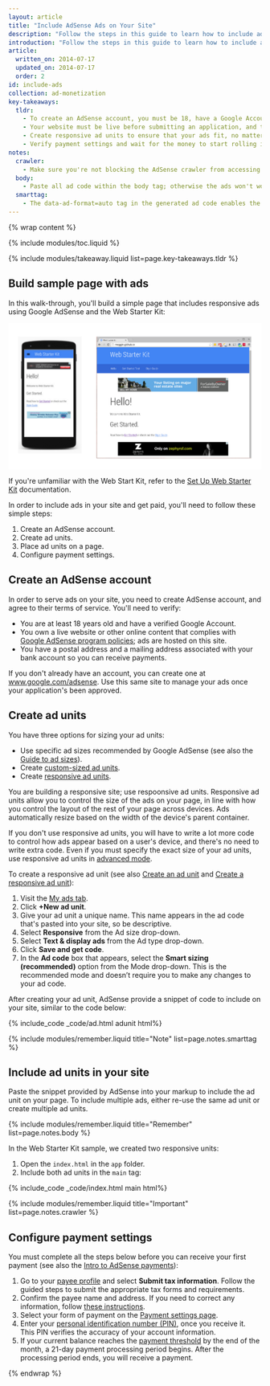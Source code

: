 ```yaml
---
layout: article
title: "Include AdSense Ads on Your Site"
description: "Follow the steps in this guide to learn how to include ads in your site. Create an AdSense account, create ad units, place the units in your site, configure payment settings, and get paid."
introduction: "Follow the steps in this guide to learn how to include ads in your site. Create an AdSense account, create ad units, place the units in your site, configure payment settings, and get paid."
article:
  written_on: 2014-07-17
  updated_on: 2014-07-17
  order: 2
id: include-ads
collection: ad-monetization
key-takeaways:
  tldr: 
    - To create an AdSense account, you must be 18, have a Google Account, and address.
    - Your website must be live before submitting an application, and the website content must comply with Adsense policies.
    - Create responsive ad units to ensure that your ads fit, no matter what device a user views them on.
    - Verify payment settings and wait for the money to start rolling in.
notes:
  crawler:
    - Make sure you're not blocking the AdSense crawler from accessing your site (see <a href="https://support.google.com/adsense/answer/10532?hl=en">this help topic</a>). 
  body:
    - Paste all ad code within the body tag; otherwise the ads won't work.
  smarttag:
    - The data-ad-format=auto tag in the generated ad code enables the smart sizing behavior for the responsive ad unit.
---
```


{% wrap content %}
<style type="text/css">
  img.center {
    display: block;
    margin-left: auto;
    margin-right: auto;
  }
</style>

{% include modules/toc.liquid %}

{% include modules/takeaway.liquid list=page.key-takeaways.tldr %}

## Build sample page with ads

In this walk-through,
you'll build a simple page that includes responsive ads
using Google AdSense and the Web Starter Kit:

<img src="images/ads_sample.png" class="center" alt="Sample website with ads on desktop and mobile">

If you're unfamiliar with the Web Start Kit,
refer to the
[Set Up Web Starter Kit]({{site.baseurl}}/tools/setup/setup_kit.html) documentation.

In order to include ads in your site and get paid,
you'll need to follow these simple steps:

1. Create an AdSense account.
2. Create ad units.
3. Place ad units on a page.
4. Configure payment settings.

## Create an AdSense account

In order to serve ads on your site, you need to create AdSense account,
and agree to their terms of service.
You'll need to verify:

* You are at least 18 years old and have a verified Google Account.
* You own a live website or other online content that complies with
[Google AdSense program policies](https://support.google.com/adsense/answer/48182);
ads are hosted on this site.
* You have a postal address and a mailing address associated with your bank account
so you can receive payments.

If you don't already have an account, you can create one at 
<a href="https://www.google.com/adsense">www.google.com/adsense</a>.
Use this same site to manage your ads once your application's been approved.

## Create ad units

You have three options for sizing your ad units:

* Use specific ad sizes recommended by Google AdSense (see also the [Guide to ad sizes](https://support.google.com/adsense/answer/6002621?hl=en&ref_topic=1307421)).
* Create [custom-sized ad units](https://support.google.com/adsense/answer/3289364?hl=en&ref_topic=3640746).
* Create [responsive ad units](https://support.google.com/adsense/answer/3213689?hl=en&ref_topic=3641113).

You are building a responsive site; use respoonsive ad units.
Responsive ad units allow you to control the size of the ads on your page,
in line with how you control the layout of the rest of your page across devices.
Ads automatically resize based on the width of the device's parent container.

If you don't use responsive ad units,
you will have to write a lot more code to control
how ads appear based on a user's device,
and there's no need to write extra code.
Even if you must specify the exact size of your ad units,
use responsive ad units in [advanced mode]({{site.baseurl}}/monetization/ad-monetization/customize-ads.html#what-if-responsive-sizing-isnt-enough).

To create a responsive ad unit
(see also [Create an ad unit](https://support.google.com/adsense/answer/6002575?rd=1()) and
[Create a responsive ad unit](https://support.google.com/adsense/answer/3543893?hl=en&ref_topic=3641113)):

1. Visit the [My ads tab](https://www.google.com/adsense/app#myads-springboard).
2. Click <strong>+New ad unit</strong>.
3. Give your ad unit a unique name. This name appears in the ad code that's pasted into your site,
so be descriptive.
4. Select <strong>Responsive</strong> from the Ad size drop-down.
5. Select <strong>Text & display ads</strong> from the Ad type drop-down.
6. Click <strong>Save and get code</strong>.
7. In the <strong>Ad code</strong> box that appears,
select the <strong>Smart sizing (recommended)</strong> option from the Mode drop-down. This is the recommended mode and doesn’t require you to make any changes to your ad code.

After creating your ad unit,
AdSense provide a snippet of code to include on your site,
similar to the code below:

{% include_code _code/ad.html adunit html%}

{% include modules/remember.liquid title="Note" list=page.notes.smarttag %}

## Include ad units in your site

Paste the snippet provided by AdSense into your markup
to include the ad unit on your page.
To include multiple ads,
either re-use the same ad unit or create multiple ad units.

{% include modules/remember.liquid title="Remember" list=page.notes.body %}

In the Web Starter Kit sample,
we created two responsive units:

1. Open the `index.html` in the `app` folder.
2. Include both ad units in the `main` tag:

{% include_code _code/index.html main html%}

{% include modules/remember.liquid title="Important" list=page.notes.crawler %}

## Configure payment settings

You must complete all the steps below before you can receive your first payment
(see also the [Intro to AdSense payments](https://support.google.com/adsense/answer/1709858?hl=en&ref_topic=1727160)):

1. Go to your [payee profile](https://www.google.com/adsense/app#payments3/h=BILLING_PROFILE)
and select <strong>Submit tax information</strong>.
Follow the guided steps to submit the appropriate tax forms and requirements. 
2. Confirm the payee name and address. If you need to correct any information,
follow [these instructions](https://support.google.com/adsense/answer/2498454?ctx=billing&rd=1).
3. Select your form of payment on the
[Payment settings page](https://www.google.com/adsense/app#payments3/h=ACCOUNT_SETTINGS).
4. Enter your [personal identification number (PIN)](https://support.google.com/adsense/answer/157667),
once you receive it.
This PIN verifies the accuracy of your account information.
5. If your current balance reaches the [payment threshold](https://support.google.com/adsense/answer/1709871#p)
by the end of the month, a 21-day payment processing period begins.
After the processing period ends, you will receive a payment. 

{% endwrap %}
